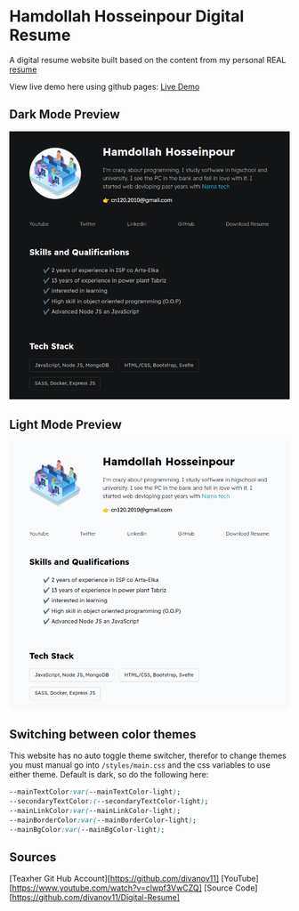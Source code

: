 # Hamdollah Hosseinpour Digital Resume

A digital resume website built based on the content from my personal REAL [resume](./assets/Resume.pdf) 

View live demo here using github pages: [Live Demo](https://divanov11.github.io/Digital-Resume/)

## Dark Mode Preview

<img src="assets\images\dark mode preview.png">

## Light Mode Preview

<img src="assets\images\light mode preview.png">

## Switching between color themes

This website has no auto toggle theme switcher, therefor to change themes you must manual go into `/styles/main.css` and the css variables to use either theme. Default is dark, so do the following here:

```css
--mainTextColor:var(--mainTextColor-light); 
--secondaryTextColor:(--secondaryTextColor-light);
--mainLinkColor:var(--mainLinkColor-light);
--mainBorderColor:var(--mainBorderColor-light);
--mainBgColor:var(--mainBgColor-light);
```
## Sources
[Teaxher Git Hub Account][https://github.com/divanov11]
[YouTube][https://www.youtube.com/watch?v=clwpf3VwCZQ]
[Source Code][https://github.com/divanov11/Digital-Resume]
